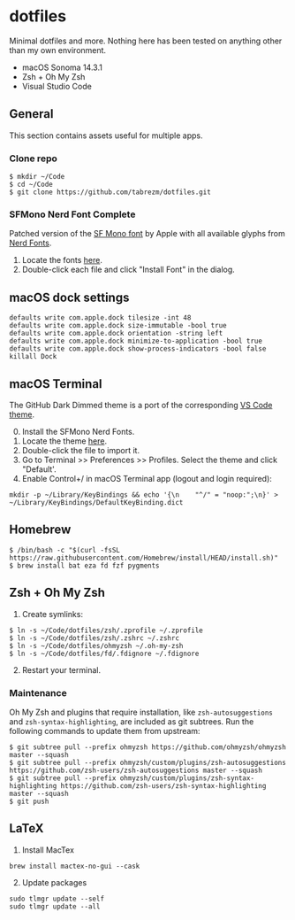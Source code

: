 # dotfiles

Minimal dotfiles and more. Nothing here has been tested on anything other than my own environment.

- macOS Sonoma 14.3.1
- Zsh + Oh My Zsh
- Visual Studio Code

## General

This section contains assets useful for multiple apps.

### Clone repo

```
$ mkdir ~/Code
$ cd ~/Code
$ git clone https://github.com/tabrezm/dotfiles.git
```

### SFMono Nerd Font Complete

Patched version of the [SF Mono font](https://developer.apple.com/fonts/) by
Apple with all available glyphs from [Nerd Fonts](https://github.com/ryanoasis/nerd-fonts).

1. Locate the fonts [here](fonts).
2. Double-click each file and click "Install Font" in the dialog.

## macOS dock settings

```shell
defaults write com.apple.dock tilesize -int 48
defaults write com.apple.dock size-immutable -bool true
defaults write com.apple.dock orientation -string left
defaults write com.apple.dock minimize-to-application -bool true
defaults write com.apple.dock show-process-indicators -bool false
killall Dock
```

## macOS Terminal

The GitHub Dark Dimmed theme is a port of the corresponding [VS Code theme](https://github.com/primer/github-vscode-theme).

0. Install the SFMono Nerd Fonts.
1. Locate the theme [here](themes/GitHub%20Dark%20Dimmed.terminal).
2. Double-click the file to import it.
3. Go to Terminal >> Preferences >> Profiles. Select the theme and click "Default'.
4. Enable Control+/ in macOS Terminal app (logout and login required):

```
mkdir -p ~/Library/KeyBindings && echo '{\n    "^/" = "noop:";\n}' > ~/Library/KeyBindings/DefaultKeyBinding.dict
```

## Homebrew

```
$ /bin/bash -c "$(curl -fsSL https://raw.githubusercontent.com/Homebrew/install/HEAD/install.sh)"
$ brew install bat eza fd fzf pygments
```

## Zsh + Oh My Zsh

1. Create symlinks:

```
$ ln -s ~/Code/dotfiles/zsh/.zprofile ~/.zprofile
$ ln -s ~/Code/dotfiles/zsh/.zshrc ~/.zshrc
$ ln -s ~/Code/dotfiles/ohmyzsh ~/.oh-my-zsh
$ ln -s ~/Code/dotfiles/fd/.fdignore ~/.fdignore
```

2. Restart your terminal.

### Maintenance

Oh My Zsh and plugins that require installation, like `zsh-autosuggestions` and `zsh-syntax-highlighting`,
are included as git subtrees. Run the following commands to update them from upstream:

```
$ git subtree pull --prefix ohmyzsh https://github.com/ohmyzsh/ohmyzsh master --squash
$ git subtree pull --prefix ohmyzsh/custom/plugins/zsh-autosuggestions https://github.com/zsh-users/zsh-autosuggestions master --squash
$ git subtree pull --prefix ohmyzsh/custom/plugins/zsh-syntax-highlighting https://github.com/zsh-users/zsh-syntax-highlighting master --squash
$ git push
```

## LaTeX

1. Install MacTex

```
brew install mactex-no-gui --cask
```

2. Update packages

```
sudo tlmgr update --self
sudo tlmgr update --all
```
